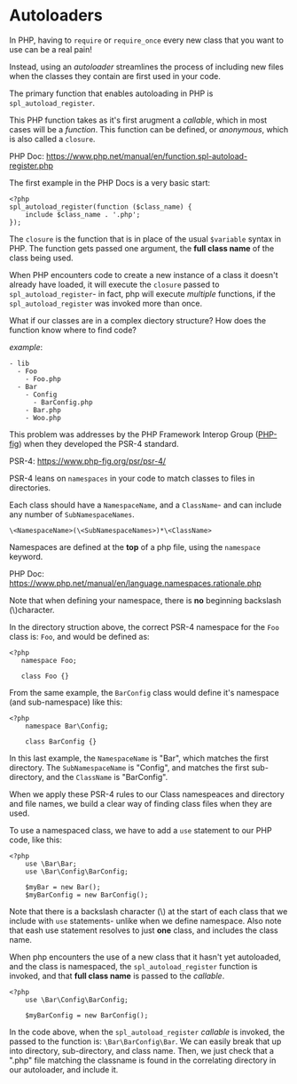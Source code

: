 # Autoloaders

In PHP, having to `require` or `require_once` every new class that you want to
use can be a real pain!

Instead, using an _autoloader_ streamlines the process of including new files when
the classes they contain are first used in your code.

The primary function that enables autoloading in PHP is `spl_autoload_register`.

This PHP function takes as it's first arugment a _callable_, which in most cases
will be a _function_. This function can be defined, or _anonymous_, which
is also called a `closure`.

PHP Doc: https://www.php.net/manual/en/function.spl-autoload-register.php

The first example in the PHP Docs is a very basic start:


```
<?php
spl_autoload_register(function ($class_name) {
    include $class_name . '.php';
});
```

The `closure` is the function that is in place of the usual `$variable` syntax in PHP.
The function gets passed one argument, the **full class name** of the class being used.

When PHP encounters code to create a new instance of a class it doesn't already have
loaded, it will execute the `closure` passed to `spl_autoload_register`- in fact, php
will execute _multiple_ functions, if the `spl_autoload_register` was invoked more than once.

What if our classes are in a complex diectory structure? How does the function know where to find code?

_example_:
```
- lib
  - Foo
    - Foo.php
  - Bar
    - Config
      - BarConfig.php
    - Bar.php
    - Woo.php
```

This problem was addresses by the PHP Framework Interop Group ([PHP-fig](https://www.php-fig.org/)) when they developed the PSR-4 standard.

PSR-4: https://www.php-fig.org/psr/psr-4/

PSR-4 leans on `namespaces` in your code to match classes to files in directories.

Each class should have a `NamespaceName`, and a `ClassName`- and can include any number of `SubNamespaceNames`.

`\<NamespaceName>(\<SubNamespaceNames>)*\<ClassName>`

Namespaces are defined at the **top** of a php file, using the `namespace` keyword.

PHP Doc: https://www.php.net/manual/en/language.namespaces.rationale.php

Note that when defining your namespace, there is **no** beginning backslash (\\)character.

In the directory struction above, the correct PSR-4 namespace for the `Foo` class is:
`Foo`, and would be defined as:

```
<?php
   namespace Foo;

   class Foo {}
```

From the same example, the `BarConfig` class would define it's namespace (and sub-namespace) like this:

```
<?php
    namespace Bar\Config;

    class BarConfig {}
```

In this last example, the `NamespaceName` is "Bar", which matches the first directory. The `SubNamespaceName` is "Config", and matches the first sub-directory, and the `ClassName` is "BarConfig".

When we apply these PSR-4 rules to our Class namespeaces and directory and file names, we build a clear way of finding class files when they are used.

To use a namespaced class, we have to add a `use` statement to our PHP code, like this:

```
<?php
    use \Bar\Bar;
    use \Bar\Config\BarConfig;

    $myBar = new Bar();
    $myBarConfig = new BarConfig();
```

Note that there is a backslash character (\\) at the start of each class that we include with `use` statements- unlike when we define namespace. Also note that eash use statement resolves to just **one** class, and includes the class name.

When php encounters the use of a new class that it hasn't yet autoloaded, and the class is namespaced, the `spl_autoload_register` function is invoked, and that **full class name** is passed to the _callable_.

```
<?php
    use \Bar\Config\BarConfig;

    $myBarConfig = new BarConfig();
```
In the code above, when the `spl_autoload_register` _callable_ is invoked, the  passed to the function is: `\Bar\BarConfig\Bar`. We can easily break that up into directory, sub-directory, and class name. Then, we just check that a ".php" file matching the classname is found in the correlating directory in our autoloader, and include it.
